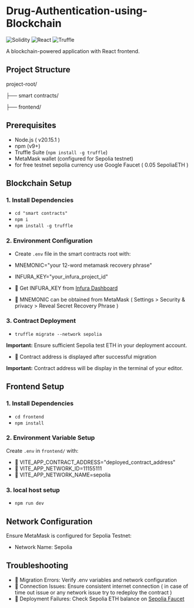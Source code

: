 
# Drug-Authentication-using-Blockchain

![Solidity](https://img.shields.io/badge/Solidity-%23363636.svg?logo=solidity&logoColor=white)
![React](https://img.shields.io/badge/React-20232A?logo=react&logoColor=61DAFB)
![Truffle](https://img.shields.io/badge/Truffle-3A2E24?logo=truffle&logoColor=white)

A blockchain-powered application with React frontend.

## Project Structure

project-root/

├── smart contracts/

├── frontend/    


## Prerequisites
- Node.js ( v20.15.1 ) 
- npm (v9+)
- Truffle Suite (`npm install -g truffle`)
- MetaMask wallet (configured for Sepolia testnet)
- for free testnet sepolia currency use Google Faucet ( 0.05 SepoliaETH )

## Blockchain Setup

### 1. Install Dependencies

- `cd "smart contracts"`
- `npm i`
- `npm install -g truffle`

### 2. Environment Configuration

- Create `.env` file in the smart contracts root with:

- MNEMONIC="your 12-word metamask recovery phrase"

- INFURA_KEY="your_infura_project_id"

- 🔑 Get INFURA_KEY from [Infura Dashboard](https://infura.io/)
- 🔑 MNEMONIC can be obtained from MetaMask ( Settings > Security & privacy > Reveal Secret Recovery Phrase )

### 3. Contract Deployment

- `truffle migrate --network sepolia`

**Important:** Ensure sufficient Sepolia test ETH in your deployment account.

- 📝 Contract address is displayed after successful migration

**Important:** Contract address will be display in the terminal of your editor.


## Frontend Setup

### 1. Install Dependencies
- `cd frontend`
- `npm install`


### 2. Environment Variable Setup
Create `.env` in `frontend/` with:

- 🔑 VITE_APP_CONTRACT_ADDRESS="deployed_contract_address"
- 🔑 VITE_APP_NETWORK_ID=11155111
- 🔑 VITE_APP_NETWORK_NAME=sepolia


### 3. local host setup

- `npm run dev`


## Network Configuration

Ensure MetaMask is configured for Sepolia Testnet:
- Network Name: Sepolia

  

## Troubleshooting
- 🚨 Migration Errors: Verify .env variables and network configuration
- 🔗 Connection Issues: Ensure consistent internet connection ( in case of time out issue or any network issue try to redeploy the contract )
- 💸 Deployment Failures: Check Sepolia ETH balance on [Sepolia Faucet](https://sepoliafaucet.com/)
